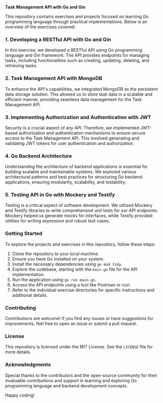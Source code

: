 **Task Management API with Go and Gin**

This repository contains exercises and projects focused on learning Go programming language through practical implementations. Below is an overview of the exercises covered:

### 1. Developing a RESTful API with Go and Gin

In this exercise, we developed a RESTful API using Go programming language and Gin framework. The API provides endpoints for managing tasks, including functionalities such as creating, updating, deleting, and retrieving tasks.

### 2. Task Management API with MongoDB

To enhance the API's capabilities, we integrated MongoDB as the persistent data storage solution. This allowed us to store task data in a scalable and efficient manner, providing seamless data management for the Task Management API.

### 3. Implementing Authorization and Authentication with JWT

Security is a crucial aspect of any API. Therefore, we implemented JWT-based authorization and authentication mechanisms to ensure secure access to the Task Management API. This involved generating and validating JWT tokens for user authentication and authorization.

### 4. Go Backend Architecture

Understanding the architecture of backend applications is essential for building scalable and maintainable systems. We explored various architectural patterns and best practices for structuring Go backend applications, ensuring modularity, scalability, and testability.

### 5. Testing API in Go with Mockery and Testify

Testing is a critical aspect of software development. We utilized Mockery and Testify libraries to write comprehensive unit tests for our API endpoints. Mockery helped us generate mocks for interfaces, while Testify provided utilities for writing expressive and robust test cases.

### Getting Started

To explore the projects and exercises in this repository, follow these steps:

1. Clone the repository to your local machine.
2. Ensure you have Go installed on your system.
3. Install the necessary dependencies using `go mod tidy`.
4. Explore the codebase, starting with the `main.go` file for the API implementation.
5. Run the application using `go run main.go`.
6. Access the API endpoints using a tool like Postman or curl.
7. Refer to the individual exercise directories for specific instructions and additional details.

### Contributing

Contributions are welcome! If you find any issues or have suggestions for improvements, feel free to open an issue or submit a pull request.

### License

This repository is licensed under the MIT License. See the `LICENSE` file for more details.

### Acknowledgments

Special thanks to the contributors and the open-source community for their invaluable contributions and support in learning and exploring Go programming language and backend development concepts.

Happy coding!
